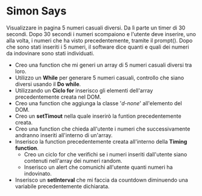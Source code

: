# Simon Says #

Visualizzare in pagina 5 numeri casuali diversi. Da lì parte un timer di 30 secondi.
 Dopo 30 secondi i numeri scompaiono e l'utente deve inserire, uno alla volta, i numeri che ha visto precedentemente, tramite il prompt().
Dopo che sono stati inseriti i 5 numeri, il software dice quanti e quali dei numeri da indovinare sono stati individuati.

- Creo una function che mi generi un array di 5 numeri casuali diversi tra loro.
- Utilizzo un **While** per generare 5 numeri casuali, controllo che siano diversi usando il **Do while**.
- Utilizzando un **Ciclo for** inserisco gli elementi dell'array precedentemente creata nel DOM.
- Creo una function che aggiunga la classe '*d-none*' all'elemento del DOM.
- Creo un **setTimout** nella quale inserirò la funtion precedentemente creata.
- Creo una function che chieda all'utente i numeri che successivamente andranno inseriti all'interno di un'array.
 - Inserisco la function precedentemente creata all'interno della **Timing function**.
    - Creo un ciclo for che verifichi se i numeri inseriti dall'utente siano contenuti nell'array dei numeri random.
    - Inserisco un alert che comunichi all'utente quanti numeri ha indovinato.
- Inserisco un **setInterval** che mi faccia da countdown diminuendo una variabile precedentemente dichiarata.
